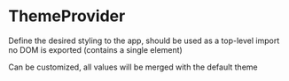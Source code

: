 # ThemeProvider
Define the desired styling to the app, should be used as a top-level import
no DOM is exported (contains a single <slot> element)

Can be customized, all values will be merged with the default theme
